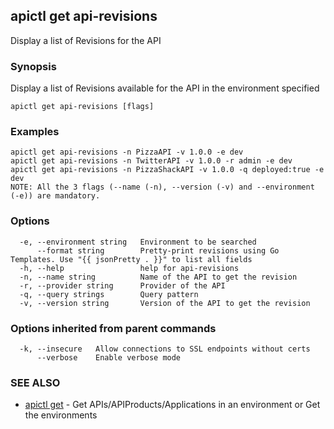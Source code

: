## apictl get api-revisions

Display a list of Revisions for the API

### Synopsis

Display a list of Revisions available for the API in the environment specified

```
apictl get api-revisions [flags]
```

### Examples

```
apictl get api-revisions -n PizzaAPI -v 1.0.0 -e dev
apictl get api-revisions -n TwitterAPI -v 1.0.0 -r admin -e dev
apictl get api-revisions -n PizzaShackAPI -v 1.0.0 -q deployed:true -e dev
NOTE: All the 3 flags (--name (-n), --version (-v) and --environment (-e)) are mandatory.
```

### Options

```
  -e, --environment string   Environment to be searched
      --format string        Pretty-print revisions using Go Templates. Use "{{ jsonPretty . }}" to list all fields
  -h, --help                 help for api-revisions
  -n, --name string          Name of the API to get the revision
  -r, --provider string      Provider of the API
  -q, --query strings        Query pattern
  -v, --version string       Version of the API to get the revision
```

### Options inherited from parent commands

```
  -k, --insecure   Allow connections to SSL endpoints without certs
      --verbose    Enable verbose mode
```

### SEE ALSO

* [apictl get](apictl_get.md)	 - Get APIs/APIProducts/Applications in an environment or Get the environments

